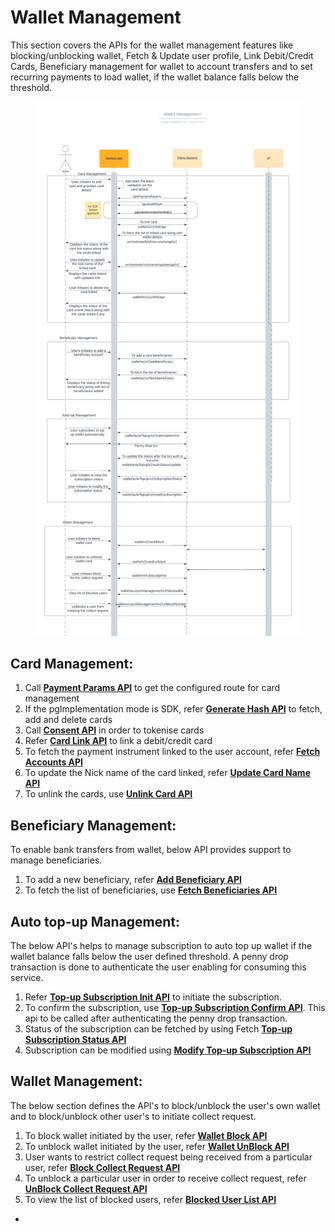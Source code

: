 # Wallet Management

This section covers the APIs for the wallet management features like blocking/unblocking wallet,  Fetch & Update user profile, Link Debit/Credit Cards, Beneficiary management for wallet to account transfers and to set recurring payments to load wallet, if the wallet balance falls below the threshold.&#x20;

&#x20;

<figure><img src="../../../../.gitbook/assets/Wallet management (2).png" alt=""><figcaption></figcaption></figure>

## Card Management:

1. Call [**Payment Params API**](../payment/api-specification/payment/version-2/payment-param-api.md) to get the configured route for card management
2. If the pgImplementation mode is SDK, refer [**Generate Hash API**](../payment/api-specification/payment/version-2/hash-init-api.md) to fetch, add and delete cards
3. Call [**Consent API**](../payment/api-specification/payment/version-2/consent-api.md) in order to tokenise cards
4. Refer [**Card Link API**](wallet-management/api-specification/version-2/card-management/wallet-link/api-specification/link-card-api.md) to link a debit/credit card&#x20;
5. To fetch the payment instrument linked to the user account, refer [**Fetch Accounts API**](wallet-management/api-specification/version-2/card-management/wallet-link/api-specification/fetch-linkedcards-api.md)
6. To update the Nick name of the card linked, refer [**Update Card Name API**](wallet-management/api-specification/version-2/card-management/wallet-link/api-specification/update-nickname-api.md)
7. To unlink the cards, use [**Unlink Card API**](wallet-management/api-specification/version-2/card-management/wallet-link/api-specification/unlink-card-api.md)

## Beneficiary Management:

To enable bank transfers from wallet, below API provides support to manage beneficiaries.

1. To add a new beneficiary, refer [**Add Beneficiary API**](wallet-management/api-specification/version-2/beneficiary-management/api-specification/add-beneficiary-api.md)
2. To fetch the list of beneficiaries, use [**Fetch Beneficiaries API**](wallet-management/api-specification/version-2/beneficiary-management/api-specification/fetch-beneficiary-account-api.md)

## Auto top-up Management:

The below API's helps to manage subscription to auto top up wallet if the wallet balance falls below the user defined threshold. A penny drop transaction is done to authenticate the user enabling for consuming this service.

1. Refer [**Top-up Subscription Init API**](wallet-management/api-specification/version-2/auto-top-up-management/api-specification/subscription-init-api.md) to initiate the subscription.
2. To confirm the subscription, use [**Top-up Subscription Confirm API**](wallet-management/api-specification/version-2/auto-top-up-management/api-specification/subscription-confirm-api.md). This api to be called after authenticating the penny drop transaction.
3. Status of the subscription can be fetched by using Fetch [**Top-up Subscription Status API**](wallet-management/api-specification/version-2/auto-top-up-management/api-specification/status-api.md)
4. Subscription can be modified using [**Modify Top-up Subscription API**](wallet-management/api-specification/version-2/auto-top-up-management/api-specification/modify-top-up-subscription-api.md)

## Wallet Management:

The below section defines the API's to block/unblock the user's own wallet and to block/unblock other user's to initiate collect request.

1. To block wallet initiated by the user, refer [**Wallet Block API**](wallet-management/api-specification/version-2/wallet-management/api-specification/wallet-card-block.md)
2. To unblock wallet initiated by the user, refer [**Wallet UnBlock API**](wallet-management-new/api-specification/version-2/block-unblock-wallet/api-specification/unblock-mobile-number-api.md)
3. User wants to restrict collect request being received from a particular user, refer [**Block Collect Request API**](wallet-management-new/api-specification/version-2/block-unblock-wallet/api-specification/blocked-mobile-number-list-api.md)
4. To unblock a particular user in order to receive collect request, refer [**UnBlock Collect Request API**](wallet-management/api-specification/version-2/wallet-management/api-specification/unblock-mobile-number-api.md)
5. To view the list of blocked users, refer [**Blocked User List API**](wallet-management/api-specification/version-2/wallet-management/api-specification/blocked-mobile-number-list-api.md)



*

